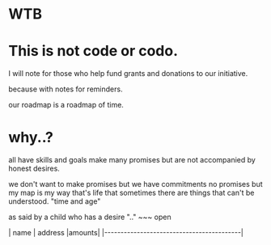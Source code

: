 # WTB
# This is not code or codo.  
I will note for those who help fund grants and donations to our initiative.

because with notes for reminders. 

our roadmap is a roadmap of time. 

# why..? 

all have skills and goals make many promises but are not accompanied by honest desires. 

we don't want to make promises but we have commitments no promises but my map is my way that's life that sometimes there are things that can't be understood. "time and age" 

as said by a child who has a desire ".." ~~~ open

| name  |   address                |amounts|
|------------------------------------------|

